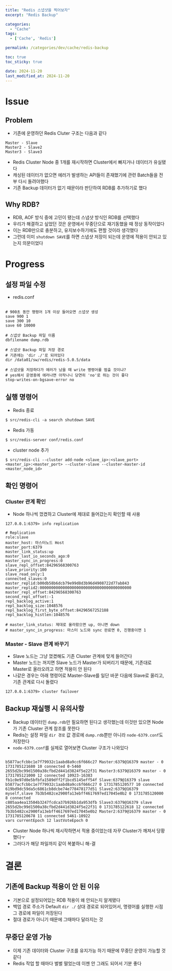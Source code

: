 ```yaml
---
title: "Redis 스냅샷을 찍어보자"
excerpt: "Redis Backup"

categories:
  - "Cache"
tags:
  - ['Cache', 'Redis']

permalink: /categories/dev/cache/redis-backup

toc: true
toc_sticky: true

date: 2024-11-20
last_modified_at: 2024-11-20
---
```


# Issue

## Problem

- 기존에 운영하던 Redis Cluter 구조는 다음과 같다

```shell
Master - Slave
Master2 - Slave2
Master3 - Slave3
```

- Redis Cluster Node 중 1개를 재시작하면 Cluster에서 빠지거나 데이터가 유실됐다
- 캐싱된 데이터가 없으면 에러가 발생하는 API들이 존재했기에 관련 Batch들을 전부 다시 돌려야했다
- 기존 Backup 데이터가 없기 때문이라 판단하여 RDB를 추가하기로 했다

## Why RDB?

- RDB, AOF 방식 중에 고민이 됐는데 스냅샷 방식인 RDB를 선택했다
- 우리가 해결하고 싶었던 것은 운영에서 무중단으로 재기동했을 때 정상 동작이었다
- 이는 RDB만으로 충분하고, 유지보수하기에도 편할 것이라 생각했다
- 그런데 이미 `shutdown SAVE`를 하면 스냅샷 저장이 되는데 운영에 적용이 안되고 있는지 의문이었다

# Progress

## 설정 파일 수정

- redis.conf

```shell

# 900초 동안 명령어 1개 이상 들어오면 스냅샷 생성
save 900 1
save 300 10
save 60 10000

# 스냅샷 Backup 파일 이름
dbfilename dump.rdb

# 스냅샷 Backup 파일 저장 경로
# 기존에는 'dir ./'로 되어있다
dir /data01/sw/redis/redis-5.0.5/data

# 스냅샷을 저장하다가 에러가 났을 때 write 명령어를 멈출 것이냐?
# yes해서 운영중에 에러나면 아작나니 당연히 'no'로 하는 것이 좋다
stop-writes-on-bgsave-error no
```

## 실행 명령어

- Redis 종료

```shell
$ src/redis-cli -a search shutdown SAVE
```

- Redis 가동

```shell
$ src/redis-server conf/redis.conf
```

- cluster node 추가

```shell
$ src/redis-cli --cluster add-node <slave_ip>:<slave_port> <master_ip>:<master_port> --cluster-slave --cluster-master-id <master_node_id>
```

## 확인 명령어

### Cluster 관계 확인

- Node 하나씩 껐켰하고 Cluster에 제대로 들어갔는지 확인할 때 사용

```shell
127.0.0.1:6379> info replication

# Replication
role:slave
master_host: 마스터노드 Host
master_port:6379
master_link_status:up
master_last_io_seconds_ago:0
master_sync_in_progress:0
slave_repl_offset:84296568300763
slave_priority:100
slave_read_only:1
connected_slaves:0
master_replid:b00db58b6dcb79e99d8d3b96d4908722d77ab843
master_replid2:0000000000000000000000000000000000000000
master_repl_offset:84296568300763
second_repl_offset:-1
repl_backlog_active:1
repl_backlog_size:1048576
repl_backlog_first_byte_offset:84296567252188
repl_backlog_histlen:1048576

# master_link_status: 제대로 올라왔으면 up, 아니면 down
# master_sync_in_progress: 마스터 노드와 sync 완료면 0, 진행중이면 1
```

### Master - Slave 관계 바꾸기

- Slave 노드는 그냥 껐켰해도 기존 Cluster 관계에 맞게 들어간다
- Master 노드는 꺼지면 Slave 노드가 Master가 되버리기 때문에, 기존대로 Master로 올라오려고 하면 적용이 안 된다
- 나같은 경우는 아래 명령어로 Master-Slave를 일단 바꾼 다음에 Slave로 올리고, 기존 관계로 다시 돌렸다

```shell
127.0.0.1:6379> cluster failover
```

## Backup 재실행 시 유의사항

- Backup 데이터인 `dump.rdb`만 필요하면 된다고 생각했는데 이것만 있으면 Node가 기존 Cluster 관계 참조를 못한다
- Redis는 설정 파일 `dir 경로` 값 경로에 `dump.rdb`뿐만 아니라 `node-6379.conf`도 저장한다
- `node-6379.conf`를 실제로 열어보면 Cluster 구조가 나와있다

```shell

b5877acfcbbc1e7f79932c1aabd8a9cc6f666c27 Master:6379@16379 master - 0 1731785121680 10 connected 0-5460
2655d2bc99d1500a38cfbd2d441d3824f5e22f31 Master3:6379@16379 master - 0 1731785121000 12 connected 10923-16383
fb1c0e97d0e5bfbfa1589dff2f1bcd5145eff54f Slave:6379@16379 slave b5877acfcbbc1e7f79932c1aabd8a9cc6f666c27 0 1731785120577 10 connected
619bd9dc59da5c6861cb8dcbe74e778478177d51 Slave2:6379@16379 myself,slave 7b3b5482ce2900fa13ebff4617697ed17045e0b2 0 1731785120000 8 connected
c805aa4ea13504b3247fcdca37b926b1da953dfb Slave3:6379@16379 slave 2655d2bc99d1500a38cfbd2d441d3824f5e22f31 0 1731785122618 12 connected
7b3b5482ce2900fa13ebff4617697ed17045e0b2 Master2:6379@16379 master - 0 1731785120678 11 connected 5461-10922
vars currentEpoch 12 lastVoteEpoch 0
```

- Cluster Node 하나씩 재시작하면서 적용 중이었는데 자꾸 Cluster가 깨져서 당황했다ㅜ
- 그러다가 해당 파일까지 같이 복붙하니 해-결

# 결론

## 기존에 Backup 적용이 안 된 이유
- 기본으로 설정되어있는 RDB 적용이 왜 안되는지 알게됐다
- 백업 경로 주소가 Default `dir ./` 상대 경로로 되어있어서, 명령어를 실행한 시점 그 경로에 파일이 저장된다
- 절대 경로가 아니기 때문에 그때마다 달라지는 것

## 무중단 운영 가능
- 이제 기존 데이터와 Cluster 구조를 유지가능 하기 때문에 무중단 운영이 가능할 것 같다
- Redis 작업 할 때마다 벌벌 떨었는데 이젠 안 그래도 되어서 기분 좋다
